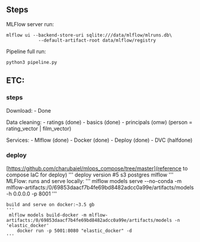 
## Steps

MLFlow server run:
```
mlflow ui --backend-store-uri sqlite:///data/mlflow/mlruns.db\
            --default-artifact-root data/mlflow/registry
```

Pipeline full run:
```
python3 pipeline.py
```

## ETC:
### steps

Download:
    - Done

Data cleaning:
    - ratings (done)
    - basics (done)
    - principals (omw)
        (person = rating_vector | film_vector)

Services:
    - Mlflow (done)
    - Docker (done)
    - Deploy (done)
    - DVC (halfdone)

### deploy
[https://github.com/charubaiel/mlops_compose/tree/master](reference to compose IaC for deploy)
'''
deploy version #5
s3
postgres
mlflow
'''
MLFlow:
    runs and serve locally:
    '''
    mlflow models serve --no-conda -m mlflow-artifacts:/0/69853daacf7b4fe69bd8482adcc0a99e/artifacts/models -h 0.0.0.0 -p 8001
    '''

    build and serve on docker:~3.5 gb
    '''
     mlflow models build-docker -m mlflow-artifacts:/0/69853daacf7b4fe69bd8482adcc0a99e/artifacts/models -n 'elastic_docker'
        docker run -p 5001:8080 "elastic_docker" -d
    '''